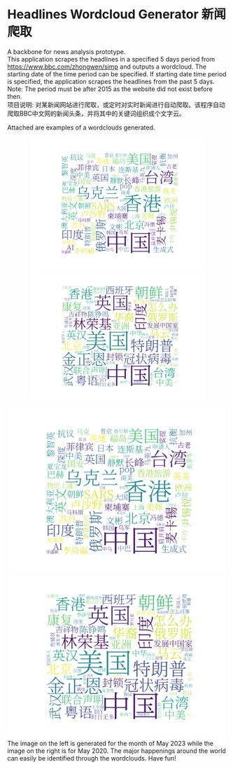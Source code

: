 # Headlines Wordcloud Generator 新闻爬取
A backbone for news analysis prototype. <br/> 
This application scrapes the headlines in a specified 5 days period from https://www.bbc.com/zhongwen/simp and outputs a wordcloud. The starting date of the time period can be specified. If starting date time period is specified, the application scrapes the headlines from the past 5 days.
Note: The period must be after 2015 as the website did not exist before then. <br/>
项目说明: 对某新闻网站进行爬取，或定时对实时新闻进行自动爬取。该程序自动爬取BBC中文网的新闻头条，并将其中的关键词组织成个文字云。

Attached are examples of a wordclouds generated. 
<br/>
<p align="middle">
  <img src="https://github.com/Chan-Dong-Jun/webscrape-bbc-wordcloud/blob/main/Images/20230501.png" alt="20230501" width="400"/>
  <img src="https://github.com/Chan-Dong-Jun/webscrape-bbc-wordcloud/blob/main/Images/20200501.png" alt="20230501" width="400"/>
</p>

<img src="https://github.com/Chan-Dong-Jun/webscrape-bbc-wordcloud/blob/main/Images/20230501.png" alt="20230501" width="500"/>
<img src="https://github.com/Chan-Dong-Jun/webscrape-bbc-wordcloud/blob/main/Images/20200501.png" alt="20230501" width="500"/>
The image on the left is generated for the month of May 2023 while the image on the right is for May 2020. The major happenings around the world can easily be identified through the wordclouds. Have fun!
